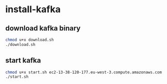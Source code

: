 # install-kafka

## download kafka binary

```bash
chmod u+x download.sh
./download.sh
```

## start kafka

```bash
chmod u+x start.sh ec2-13-38-120-177.eu-west-3.compute.amazonaws.com
./start.sh
```
